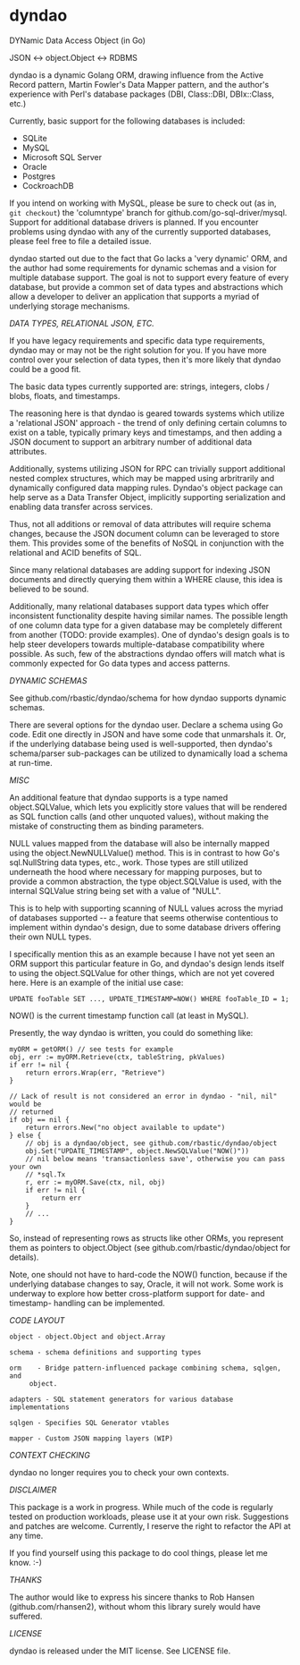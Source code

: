 # dyndao
DYNamic Data Access Object (in Go)

JSON <-> object.Object <-> RDBMS

dyndao is a dynamic Golang ORM, drawing influence from the Active Record
pattern, Martin Fowler's Data Mapper pattern, and the author's experience with Perl's
database packages (DBI, Class::DBI, DBIx::Class, etc.)

Currently, basic support for the following databases is included:
* SQLite
* MySQL
* Microsoft SQL Server
* Oracle
* Postgres
* CockroachDB

If you intend on working with MySQL, please be sure to check out
(as in, `git checkout`) the 'columntype' branch for
github.com/go-sql-driver/mysql.  Support for additional database drivers is
planned. If you encounter problems using dyndao with any of the currently
supported databases, please feel free to file a detailed issue.

dyndao started out due to the fact that Go lacks a 'very dynamic' ORM, and the
author had some requirements for dynamic schemas and a vision for multiple
database support. The goal is not to support every feature of every database,
but provide a common set of data types and abstractions which allow a developer
to deliver an application that supports a myriad of underlying storage
mechanisms.

*DATA TYPES, RELATIONAL JSON, ETC.*

If you have legacy requirements and specific data type requirements, dyndao may
or may not be the right solution for you. If you have more control over your
selection of data types, then it's more likely that dyndao could be a good fit.

The basic data types currently supported are: strings, integers, clobs / blobs,
floats, and timestamps.

The reasoning here is that dyndao is geared towards systems which utilize a
'relational JSON' approach - the trend of only defining certain columns to
exist on a table, typically primary keys and timestamps, and then adding a JSON
document to support an arbitrary number of additional data attributes.

Additionally, systems utilizing JSON for RPC can trivially support additional
nested complex structures, which may be mapped using arbritrarily and
dynamically configured data mapping rules. Dyndao's object package can help
serve as a Data Transfer Object, implicitly supporting serialization and
enabling data transfer across services.

Thus, not all additions or removal of data attributes will require schema
changes, because the JSON document column can be leveraged to store them. This
provides some of the benefits of NoSQL in conjunction with the relational and
ACID benefits of SQL. 

Since many relational databases are adding support for indexing JSON documents
and directly querying them within a WHERE clause, this idea is believed to be sound.

Additionally, many relational databases support data types which offer
inconsistent functionality despite having similar names. The possible length of
one column data type for a given database may be completely different from
another (TODO: provide examples). One of dyndao's design goals is to help steer
developers towards multiple-database compatibility where possible. As such, few
of the abstractions dyndao offers will match what is commonly expected for Go
data types and access patterns.

*DYNAMIC SCHEMAS*

See github.com/rbastic/dyndao/schema for how dyndao supports dynamic schemas.

There are several options for the dyndao user. Declare a schema using Go code.
Edit one directly in JSON and have some code that unmarshals it. Or, if the
underlying database being used is well-supported, then dyndao's schema/parser
sub-packages can be utilized to dynamically load a schema at run-time.

*MISC*

An additional feature that dyndao supports is a type named object.SQLValue,
which lets you explicitly store values that will be rendered as
SQL function calls (and other unquoted values), without making the
mistake of constructing them as binding parameters.

NULL values mapped from the database will also be internally mapped using the
object.NewNULLValue() method. This is in contrast to how Go's sql.NullString
data types, etc., work. Those types are still utilized underneath the hood
where necessary for mapping purposes, but to provide a common abstraction, the
type object.SQLValue is used, with the internal SQLValue string being set with
a value of "NULL". 

This is to help with supporting scanning of NULL values across the myriad of
databases supported -- a feature that seems otherwise contentious to implement
within dyndao's design, due to some database drivers offering their own NULL
types.

I specifically mention this as an example because I have not yet seen
an ORM support this particular feature in Go, and dyndao's design
lends itself to using the object.SQLValue for other things, which are not yet
covered here.  Here is an example of the initial use case:

```code
UPDATE fooTable SET ..., UPDATE_TIMESTAMP=NOW() WHERE fooTable_ID = 1;
```

NOW() is the current timestamp function call (at least in MySQL).

Presently, the way dyndao is written, you could do something like:

```code
myORM = getORM() // see tests for example
obj, err := myORM.Retrieve(ctx, tableString, pkValues)
if err != nil {
	return errors.Wrap(err, "Retrieve")
}

// Lack of result is not considered an error in dyndao - "nil, nil" would be
// returned
if obj == nil {
	return errors.New("no object available to update")
} else {
	// obj is a dyndao/object, see github.com/rbastic/dyndao/object
	obj.Set("UPDATE_TIMESTAMP", object.NewSQLValue("NOW()"))
	// nil below means 'transactionless save', otherwise you can pass your own
	// *sql.Tx
	r, err := myORM.Save(ctx, nil, obj)
	if err != nil {
		return err
	}
	// ...
}
```

So, instead of representing rows as structs like other ORMs, you represent them
as pointers to object.Object (see github.com/rbastic/dyndao/object for
details).

Note, one should not have to hard-code the NOW() function, because if the
underlying database changes to say, Oracle, it will not work. Some work is
underway to explore how better cross-platform support for date- and timestamp-
handling can be implemented.

*CODE LAYOUT*

```code
object - object.Object and object.Array

schema - schema definitions and supporting types

orm    - Bridge pattern-influenced package combining schema, sqlgen, and
	 object.

adapters - SQL statement generators for various database implementations

sqlgen - Specifies SQL Generator vtables

mapper - Custom JSON mapping layers (WIP)
```

*CONTEXT CHECKING*

dyndao no longer requires you to check your own contexts.

*DISCLAIMER* 

This package is a work in progress. While much of the code is regularly tested
on production workloads, please use it at your own risk. Suggestions and
patches are welcome. Currently, I reserve the right to refactor the API at any
time.

If you find yourself using this package to do cool things, please let me know.
:-)

*THANKS*

The author would like to express his sincere thanks to Rob Hansen
(github.com/rhansen2), without whom this library surely would have suffered.

*LICENSE*

dyndao is released under the MIT license. See LICENSE file.

